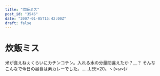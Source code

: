 ```yaml
---
title: "炊飯ミス"
post_id: "3545"
date: "2007-01-05T15:42:00Z"
draft: false
---
```


# 炊飯ミス

米が食えねぇくらいにカチンコチン。入れる水の分量間違えたか？＿？ そんなこんなで今日の昼食は素カレーでした。……LEE×20。ヽ(×ω×)ﾉ
